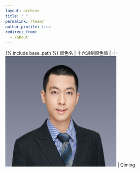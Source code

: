 ```yaml
---
layout: archive
title: " "
permalink: /team/
author_profile: true
redirect_from:
  - /about
---
```


{% include base_path %}
颜色名 | 十六进制颜色值 | 
-|-
<img src=qiming.png width="350" height="350" > | Qiming

